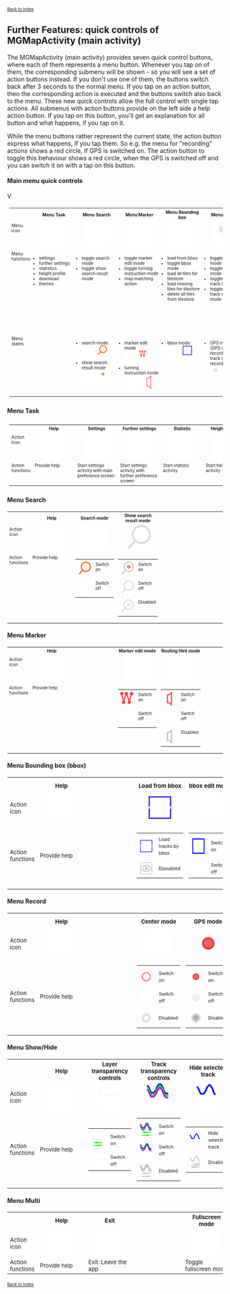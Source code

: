 <small><small>[Back to Index](../../../index.md)</small></small>

## Further Features: quick controls of MGMapActivity (main activity)

The MGMapActivity (main activity) provides seven quick control buttons, where each of them represents a menu button.
Whenever you tap on of them, the corresponding submenu will be shown - so you will see a set of action buttons instead.
If you don't use one of them, the buttons switch back after 3 seconds to the normal menu. If you tap on an action button,
then the corresponding action is executed and the buttons switch also back to the menu. These new quick controls
allow the full control with single tap actions. All submenus with action buttons provide on the
left side a help action button. If you tap on this button, you'll get an explanation for all button and what happens, if
you tap on it.

While the menu buttons rather represent the current state, the action button express what happens, if you tap them.
So e.g. the menu for "recording" actions shows a red circle, if GPS is switched on. The action button to toggle this
behaviour shows a red circle, when the GPS is switched off and you can switch it on with a tap on this button.

#### Main menu quick controls

V
<table style="font-size: x-small; padding:5px">
<tr>
	<th></th>
    <th style="text-align:center">Menu Task</th>
    <th style="text-align:center">Menu Search</th>
    <th style="text-align:center">Menu Marker</th>
    <th style="text-align:center">Menu Bounding box</th>
    <th style="text-align:center">Menu Record</th>
    <th style="text-align:center">Menu Show/Hide</th>
    <th style="text-align:center">Menu Multi</th>
</tr>
<tr>
<td width="6%" style="padding:5px;vertical-align:top">Menu<br/>icon</td>
<td width="12%" style="text-align:center; min-width:90px"><img src="../../../icons/group_task.svg" width="60px" height="60px"></td>
<td width="12%" style="text-align:center; min-width:90px"><img src="../../../icons/group_search1.svg" width="60px" height="60px"></td>
<td width="12%" style="text-align:center; min-width:90px"><img src="../../../icons/group_marker1.svg" width="60px" height="60px"></td>
<td width="12%" style="text-align:center; min-width:90px"><img src="../../../icons/group_bbox1.svg" width="60px" height="60px"></td>
<td width="12%" style="text-align:center; min-width:90px"><img src="../../../icons/group_record1.svg" width="60px" height="60px"></td>
<td width="12%" style="text-align:center; min-width:90px"><img src="../../../icons/show_hide.svg" width="60px" height="60px"></td>
<td width="12%" style="text-align:center; min-width:90px"><img src="../../../icons/multi.svg" width="60px" height="60px"></td>
</tr>
<tr>
	<td style="padding:5px;vertical-align:top">Menu<br/>functions</td>
    <td style="padding:5px;vertical-align:top"><ul style="padding-left:10px;"><li>settings</li><li>further settings</li><li>statistics</li><li>height profile</li><li>download</li><li>themes</li></ul></td>
    <td style="padding:5px;vertical-align:top"><ul style="padding-left:10px"><li>toggle search mode</li><li>toggle show search result mode</li></ul></td>
    <td style="padding:5px;vertical-align:top"><ul style="padding-left:10px"><li>toggle marker edit mode</li><li>toggle turning instruction mode</li><li>map matching action</li></ul></td>
    <td style="padding:5px;vertical-align:top"><ul style="padding-left:10px"><li>load from bbox</li><li>toggle bbox mode</li><li>load all tiles for tilestore</li><li>load missing tiles for tilestore</li><li>delete all tiles from tilestore</li></ul></td>
    <td style="padding:5px;vertical-align:top"><ul style="padding-left:10px"><li>toggle center mode</li><li>toggle GPS mode</li><li>toggle record track mode</li><li>toggle record track segment mode</li></ul></td>
    <td style="padding:5px;vertical-align:top"><ul style="padding-left:10px"><li>toggle layer transparency controls</li><li>toggle track transparency controls</li><li>hide selected track</li><li>hide not selected tracks</li><li>hide all tracks</li><li>hide marker/route track</li></ul></td>
    <td style="padding:5px;vertical-align:top"><ul style="padding-left:10px"><li>leave the app</li><li>toggle fullscreen mode</li><li>zoom in</li><li>zoom out</li><li>lunch Android homescreen</li></ul></td>
</tr>
<tr>
<td  style="padding:5px;vertical-align:top">Menu<br/>states</td>
<td></td>
<td style="padding:5px;vertical-align:top"><ul style="padding-left:10px">
	<li>search mode<br/><img src="../../../icons/group_search1.svg" width="32px" height="32px">&nbsp;<img src="../../../icons/group_search2.svg" width="32px" height="32px"></li>
	<li>show search result mode<br/><img src="../../../icons/group_search1.svg" width="32px" height="32px">&nbsp;<img src="../../../icons/group_search3.svg" width="32px" height="32px"></li>
</ul></td>
<td style="padding:5px;vertical-align:top"><ul style="padding-left:10px">
	<li>marker edit mode<br/><img src="../../../icons/group_marker1.svg" width="32px" height="32px">&nbsp;<img src="../../../icons/group_marker2.svg" width="32px" height="32px"></li>
	<li>turning instruction mode<br/><img src="../../../icons/group_marker1.svg" width="32px" height="32px">&nbsp;<img src="../../../icons/group_marker3.svg" width="32px" height="32px"></li>
</ul></td>
<td style="padding:5px;vertical-align:top"><ul style="padding-left:10px">
	<li>bbox mode<br/><img src="../../../icons/group_bbox1.svg" width="32px" height="32px">&nbsp;<img src="../../../icons/group_bbox2.svg" width="32px" height="32px"></li>
</ul></td>
<td style="padding:5px;vertical-align:top"><ul style="padding-left:10px">
	<li>GPS mode<br/>(GPS or track recording or track segment recording)<br/><img src="../../../icons/group_record1.svg" width="32px" height="32px">&nbsp;<img src="../../../icons/group_record2.svg" width="32px" height="32px"></li>
</ul></td>
<td></td>
<td></td>
</tr>
 </table>

#### Menu Task

<table style="font-size: x-small; padding:5px">
<tr>
	<th></th>
    <th style="text-align:center">Help</th>
    <th style="text-align:center">Settings</th>
    <th style="text-align:center">Further settings</th>
    <th style="text-align:center">Statistic</th>
    <th style="text-align:center">Height profile</th>
    <th style="text-align:center">Download</th>
    <th style="text-align:center">Themes</th>
</tr>
<tr>
<td width="6%" style="padding:5px;vertical-align:top">Action<br/>icon</td>
<td width="12%" style="text-align:center; min-width:90px"><img src="../../../icons/help.svg" width="60px" height="60px"></td>
<td width="12%" style="text-align:center; min-width:90px"><img src="../../../icons/settings.svg" width="60px" height="60px"></td>
<td width="12%" style="text-align:center; min-width:90px"><img src="../../../icons/settings_fu.svg" width="60px" height="60px"></td>
<td width="12%" style="text-align:center; min-width:90px"><img src="../../../icons/statistik.svg" width="60px" height="60px"></td>
<td width="12%" style="text-align:center; min-width:90px"><img src="../../../icons/height_profile.svg" width="60px" height="60px"></td>
<td width="12%" style="text-align:center; min-width:90px"><img src="../../../icons/download.svg" width="60px" height="60px"></td>
<td width="12%" style="text-align:center; min-width:90px"><img src="../../../icons/themes.svg" width="60px" height="60px"></td>
</tr>
<tr>
	<td style="padding:5px;vertical-align:top">Action<br/>functions</td>
    <td style="padding:5px;vertical-align:top">Provide help</td>
    <td style="padding:5px;vertical-align:top">Start settings activity with main preference screen</td>
    <td style="padding:5px;vertical-align:top">Start settings activity with further preference screen</td>
    <td style="padding:5px;vertical-align:top">Start statistic activity</td>
    <td style="padding:5px;vertical-align:top">Start height profile activity</td>
    <td style="padding:5px;vertical-align:top">Start settings activity with download preference screen</td>
    <td style="padding:5px;vertical-align:top">Start theme settings activity</td>
</tr>
</table>


#### Menu Search

<table style="font-size: x-small">
<tr>
	<th></th>
    <th style="text-align:center">Help</th>
    <th style="text-align:center">Search mode</th>
    <th style="text-align:center">Show search result mode</th>
    <th style="text-align:center"></th>
    <th style="text-align:center"></th>
    <th style="text-align:center"></th>
    <th style="text-align:center"></th>
</tr>
<tr>
<td width="6%"  style="padding:5px;vertical-align:top">Action<br/>icon</td>
<td width="12%" style="text-align:center; min-width:90px"><img src="../../../icons/help.svg" width="60px" height="60px"></td>
<td width="12%" style="text-align:center; min-width:90px"><img src="../../../icons/search.svg" width="60px" height="60px"></td>
<td width="12%" style="text-align:center; min-width:90px"><img src="../../../icons/search_res1.svg" width="60px" height="60px"></td>
<td width="12%" style="text-align:center; min-width:90px"> </td>
<td width="12%" style="text-align:center; min-width:90px"> </td>
<td width="12%" style="text-align:center; min-width:90px"> </td>
<td width="12%" style="text-align:center; min-width:90px"> </td>
</tr>
<tr>
	<td style="padding:5px;vertical-align:top">Action<br/>functions</td>
    <td style="padding:5px;vertical-align:top">Provide help</td>
    <td style="padding:5px;vertical-align:top">
		<table style="padding:0px;border:none">
			<tr><td width="30%" style="padding:5px;vertical-align:top;border:none"><img style="text-align:center;min-width:32px" src="../../../icons/search1b.svg" width="32px" height="32px"></td><td width="70%" style="padding:5px;vertical-align:top;border:none">Switch on</td></tr>
			<tr><td width="30%" style="padding:5px;vertical-align:top;border:none"><img style="text-align:center;min-width:32px" src="../../../icons/search.svg" width="32px" height="32px"></td><td width="70%" style="padding:5px;vertical-align:top;border:none">Switch off</td></tr>
		</table>
	</td>
    <td style="padding:5px;vertical-align:top">
		<table style="padding:0px;border:none">
			<tr><td width="30%" style="padding:5px;vertical-align:top;border:none"><img style="text-align:center;min-width:32px" src="../../../icons/search_res2.svg" width="32px" height="32px"></td><td width="70%" style="padding:5px;vertical-align:top;border:none">Switch on</td></tr>
			<tr><td width="30%" style="padding:5px;vertical-align:top;border:none"><img style="text-align:center;min-width:32px" src="../../../icons/search_res1.svg" width="32px" height="32px"></td><td width="70%" style="padding:5px;vertical-align:top;border:none">Switch off</td></tr>
			<tr><td width="30%" style="padding:5px;vertical-align:top;border:none"><img style="text-align:center;min-width:32px" src="../../../icons/search_res3.svg" width="32px" height="32px"></td><td width="70%" style="padding:5px;vertical-align:top;border:none">Disabled</td></tr>
		</table>
	</td>
    <td></td>
    <td></td>
    <td></td>
    <td></td>
</tr>
</table>


#### Menu Marker

<table style="font-size: x-small">
<tr>
	<th></th>
    <th style="text-align:center">Help</th>
    <th style="text-align:center"> </th>
    <th style="text-align:center">Marker edit mode</th>
    <th style="text-align:center">Routing Hint mode</th>
    <th style="text-align:center"></th>
    <th style="text-align:center">Map matching</th>
    <th style="text-align:center"></th>
</tr>
<tr>
<td width="6%"  style="padding:5px;vertical-align:top">Action<br/>icon</td>
<td width="12%" style="text-align:center; min-width:90px"><img src="../../../icons/help.svg" width="60px" height="60px"></td>
<td width="12%" style="text-align:center; min-width:90px"> </td>
<td width="12%" style="text-align:center; min-width:90px"><img src="../../../icons/mtlr.svg" width="60px" height="60px"></td>
<td width="12%" style="text-align:center; min-width:90px"><img src="../../../icons/routing_hints1.svg" width="60px" height="60px"></td>
<td width="12%" style="text-align:center; min-width:90px"> </td>
<td width="12%" style="text-align:center; min-width:90px"><img src="../../../icons/matching.svg" width="60px" height="60px"></td>
<td width="12%" style="text-align:center; min-width:90px"> </td>
</tr>
<tr>
	<td  style="padding:5px;vertical-align:top">Action<br/>functions</td>
    <td style="padding:5px;vertical-align:top">Provide help</td>
    <td></td>
    <td style="padding:5px;vertical-align:top">
		<table style="padding:0px;border:none">
			<tr><td width="30%" style="padding:5px;vertical-align:top;border:none"><img style="text-align:center;min-width:32px" src="../../../icons/mtlr2.svg" width="32px" height="32px"></td><td width="70%" style="padding:5px;vertical-align:top;border:none">Switch on</td></tr>
			<tr><td width="30%" style="padding:5px;vertical-align:top;border:none"><img style="text-align:center;min-width:32px" src="../../../icons/mtlr.svg" width="32px" height="32px"></td><td width="70%" style="padding:5px;vertical-align:top;border:none">Switch off</td></tr>
		</table>
	</td>
	<td style="padding:5px;vertical-align:top">
		<table style="padding:0px;border:none">
			<tr><td width="30%" style="padding:5px;vertical-align:top;border:none"><img style="text-align:center;min-width:32px" src="../../../icons/routing_hints2.svg" width="32px" height="32px"></td><td width="70%" style="padding:5px;vertical-align:top;border:none">Switch on</td></tr>
			<tr><td width="30%" style="padding:5px;vertical-align:top;border:none"><img style="text-align:center;min-width:32px" src="../../../icons/routing_hints1.svg" width="32px" height="32px"></td><td width="70%" style="padding:5px;vertical-align:top;border:none">Switch off</td></tr>
			<tr><td width="30%" style="padding:5px;vertical-align:top;border:none"><img style="text-align:center;min-width:32px" src="../../../icons/routing_hints_dis.svg" width="32px" height="32px"></td><td width="70%" style="padding:5px;vertical-align:top;border:none">Disabled</td></tr>
		</table>
	</td>
    <td></td>
    <td style="padding:5px;vertical-align:top">
		<table style="padding:0px;border:none">
			<tr><td width="30%" style="padding:5px;vertical-align:top;border:none"><img style="text-align:center;min-width:32px" src="../../../icons/matching.svg" width="32px" height="32px"></td><td width="70%" style="padding:5px;vertical-align:top;border:none">Trigger "map matching"</td></tr>
			<tr><td width="30%" style="padding:5px;vertical-align:top;border:none"><img style="text-align:center;min-width:32px" src="../../../icons/matching_dis.svg" width="32px" height="32px"></td><td width="70%" style="padding:5px;vertical-align:top;border:none">Disabled</td></tr>
		</table>
	</td>
    <td></td>
</tr>
</table>


#### Menu Bounding box (bbox)

<table style="font-size: small">
<tr>
	<th></th>
    <th style="text-align:center">Help</th>
    <th style="text-align:center"> </th>
    <th style="text-align:center">Load from bbox</th>
    <th style="text-align:center">bbox edit mode</th>
    <th style="text-align:center">Load missing tiles to tilestore</th>
    <th style="text-align:center">Load all tiles to tilestore</th>
    <th style="text-align:center">Delete all tiles from tilestore</th>
</tr>
<tr>
<td width="5%" style="min-width:50px;max-width:60px">Action<br/>icon</td>
<td width="12%" style="text-align:center; min-width:100px"><img src="../../../icons/help.svg" width="60px" height="60px"></td>
<td width="12%" style="text-align:center; min-width:100px"> </td>
<td width="12%" style="text-align:center; min-width:100px"><img src="../../../icons/load_from_bb.svg" width="60px" height="60px"></td>
<td width="12%" style="text-align:center; min-width:100px"><img src="../../../icons/bbox.svg" width="60px" height="60px"></td>
<td width="12%" style="text-align:center; min-width:100px"><img src="../../../icons/bb_ts_load_remain.svg" width="60px" height="60px"></td>
<td width="12%" style="text-align:center; min-width:100px"><img src="../../../icons/bb_ts_load_all.svg" width="60px" height="60px"></td>
<td width="12%" style="text-align:center; min-width:100px"><img src="../../../icons/bb_ts_delete_all.svg" width="60px" height="60px"></td>
</tr>
<tr>
	<td style="min-width:50px;max-width:60px">Action<br/>functions</td>
    <td>Provide help</td>
    <td></td>
    <td>
		<table style="padding:0px;border:none">
			<tr><td width="40%" style="padding-top:10px;border:none"><img style="text-align:center;min-width:32px" src="../../../icons/load_from_bb.svg" width="32px" height="32px"></td><td width="60%" style="padding-top:5px;border:none"><small>Load tracks by bbox</small></td></tr>
			<tr><td width="40%" style="padding-top:10px;border:none"><img style="text-align:center;min-width:32px" src="../../../icons/load_from_bb_dis.svg" width="32px" height="32px"></td><td width="60%" style="padding-top:5px;border:none"><small>Diasabled</small></td></tr>
		</table>
	</td>
    <td>
		<table style="padding:0px;border:none">
			<tr><td width="40%" style="padding-top:10px;border:none"><img style="text-align:center;min-width:32px" src="../../../icons/bbox2.svg" width="32px" height="40px"></td><td width="60%" style="padding-top:5px;border:none"><small>Switch on</small></td></tr>
			<tr><td width="40%" style="padding-top:10px;border:none"><img style="text-align:center;min-width:32px" src="../../../icons/bbox.svg" width="32px" height="32px"></td><td width="60%" style="padding-top:5px;border:none"><small>Switch off</small></td></tr>
		</table>
	</td>
    <td>
		<table style="padding:0px;border:none">
			<tr><td width="40%" style="padding-top:10px;border:none"><img style="text-align:center;min-width:32px" src="../../../icons/bb_ts_load_remain.svg" width="32px" height="32px"></td><td width="60%" style="padding-top:5px;border:none"><small>Load missing tiles by bbox</small></td></tr>
			<tr><td width="40%" style="padding-top:10px;border:none"><img style="text-align:center;min-width:32px" src="../../../icons/bb_ts_load_remain_dis.svg" width="32px" height="32px"></td><td width="60%" style="padding-top:5px;border:none"><small>Diasabled</small></td></tr>
		</table>
	</td>
    <td>
		<table style="padding:0px;border:none">
			<tr><td width="40%" style="padding-top:10px;border:none"><img style="text-align:center;min-width:32px" src="../../../icons/bb_ts_load_all.svg" width="32px" height="32px"></td><td width="60%" style="padding-top:5px;border:none"><small>Load all tiles by bbox</small></td></tr>
			<tr><td width="40%" style="padding-top:10px;border:none"><img style="text-align:center;min-width:32px" src="../../../icons/bb_ts_load_all_dis.svg" width="32px" height="32px"></td><td width="60%" style="padding-top:5px;border:none"><small>Diasabled</small></td></tr>
		</table>
	</td>
    <td>
		<table style="padding:0px;border:none">
			<tr><td width="40%" style="padding-top:10px;border:none"><img style="text-align:center;min-width:32px" src="../../../icons/bb_ts_delete_all.svg" width="32px" height="32px"></td><td width="60%" style="padding-top:5px;border:none"><small>Delete all tiles by bbox</small></td></tr>
			<tr><td width="40%" style="padding-top:10px;border:none"><img style="text-align:center;min-width:32px" src="../../../icons/bb_ts_delete_all_dis.svg" width="32px" height="32px"></td><td width="60%" style="padding-top:5px;border:none"><small>Diasabled</small></td></tr>
		</table>
	</td>
</tr>
</table>


#### Menu Record

<table style="font-size: small">
<tr>
	<th></th>
    <th style="text-align:center">Help</th>
    <th style="text-align:center"> </th>
    <th style="text-align:center">Center mode</th>
    <th style="text-align:center">GPS mode</th>
    <th style="text-align:center">Record track mode</th>
    <th style="text-align:center">Record track segment mode</th>
    <th style="text-align:center"></th>
</tr>
<tr>
<td width="5%" style="min-width:50px;max-width:60px">Action<br/>icon</td>
<td width="12%" style="text-align:center; min-width:100px"><img src="../../../icons/help.svg" width="60px" height="60px"></td>
<td width="12%" style="text-align:center; min-width:100px"> </td>
<td width="12%" style="text-align:center; min-width:100px"><img src="../../../icons/center1.svg" width="60px" height="60px"></td>
<td width="12%" style="text-align:center; min-width:100px"><img src="../../../icons/gps1.svg" width="60px" height="60px"></td>
<td width="12%" style="text-align:center; min-width:100px"><img src="../../../icons/record_track1.svg" width="60px" height="60px"></td>
<td width="12%" style="text-align:center; min-width:100px"><img src="../../../icons/record_segment1.svg" width="60px" height="60px"></td>
<td width="12%" style="text-align:center; min-width:100px"> </td>
</tr>
<tr>
	<td style="min-width:50px;max-width:60px">Action<br/>functions</td>
    <td>Provide help</td>
    <td></td>
    <td>
		<table style="padding:0px;border:none">
			<tr><td width="40%" style="padding-top:10px;border:none"><img style="text-align:center;min-width:32px" src="../../../icons/center2.svg" width="32px" height="32px"></td><td width="60%" style="padding-top:5px;border:none"><small>Switch on</small></td></tr>
			<tr><td width="40%" style="padding-top:10px;border:none"><img style="text-align:center;min-width:32px" src="../../../icons/center1.svg" width="32px" height="32px"></td><td width="60%" style="padding-top:5px;border:none"><small>Switch off</small></td></tr>
			<tr><td width="40%" style="padding-top:10px;border:none"><img style="text-align:center;min-width:32px" src="../../../icons/center_dis.svg" width="32px" height="32px"></td><td width="60%" style="padding-top:5px;border:none"><small>Disabled</small></td></tr>
		</table>
	</td>
    <td>
		<table style="padding:0px;border:none">
			<tr><td width="40%" style="padding-top:10px;border:none"><img style="text-align:center;min-width:32px" src="../../../icons/gps1.svg" width="32px" height="32px"></td><td width="60%" style="padding-top:5px;border:none"><small>Switch on</small></td></tr>
			<tr><td width="40%" style="padding-top:10px;border:none"><img style="text-align:center;min-width:32px" src="../../../icons/gps2.svg" width="32px" height="32px"></td><td width="60%" style="padding-top:5px;border:none"><small>Switch off</small></td></tr>
			<tr><td width="40%" style="padding-top:10px;border:none"><img style="text-align:center;min-width:32px" src="../../../icons/gps_dis.svg" width="32px" height="32px"></td><td width="60%" style="padding-top:5px;border:none"><small>Disabled</small></td></tr>
		</table>
	</td>
    <td>
		<table style="padding:0px;border:none">
			<tr><td width="40%" style="padding-top:10px;border:none"><img style="text-align:center;min-width:32px" src="../../../icons/record_track1.svg" width="32px" height="32px"></td><td width="60%" style="padding-top:5px;border:none"><small>Switch on</small></td></tr>
			<tr><td width="40%" style="padding-top:10px;border:none"><img style="text-align:center;min-width:32px" src="../../../icons/record_track2.svg" width="32px" height="32px"></td><td width="60%" style="padding-top:5px;border:none"><small>Switch off</small></td></tr>
		</table>
	</td>
    <td>
		<table style="padding:0px;border:none">
			<tr><td width="40%" style="padding-top:10px;border:none"><img style="text-align:center;min-width:32px" src="../../../icons/record_segment1.svg" width="32px" height="32px"></td><td width="60%" style="padding-top:5px;border:none"><small>Switch on</small></td></tr>
			<tr><td width="40%" style="padding-top:10px;border:none"><img style="text-align:center;min-width:32px" src="../../../icons/record_segment2.svg" width="32px" height="32px"></td><td width="60%" style="padding-top:5px;border:none"><small>Switch off</small></td></tr>
			<tr><td width="40%" style="padding-top:10px;border:none"><img style="text-align:center;min-width:32px" src="../../../icons/record_segment_dis.svg" width="32px" height="32px"></td><td width="60%" style="padding-top:5px;border:none"><small>Disabled</small></td></tr>
		</table>
	</td>
    <td></td>
</tr>
</table>

#### Menu Show/Hide

<table style="font-size: small">
<tr>
	<th></th>
    <th style="text-align:center">Help</th>
    <th style="text-align:center">Layer transparency controls</th>
    <th style="text-align:center">Track transparency controls</th>
    <th style="text-align:center">Hide selected track</th>
    <th style="text-align:center">Hide not selected tracks</th>
    <th style="text-align:center">Hide all tracks</th>
    <th style="text-align:center">Hide marker/route track</th>
</tr>

<tr>
<td width="5%" style="min-width:50px;max-width:60px">Action<br/>icon</td>
<td width="12%" style="text-align:center; min-width:100px"><img src="../../../icons/help.svg" width="60px" height="60px"></td>
<td width="12%" style="text-align:center; min-width:100px"><img src="../../../icons/slider_layer1.svg" width="60px" height="60px"></td>
<td width="12%" style="text-align:center; min-width:100px"><img src="../../../icons/slider_track1.svg" width="60px" height="60px"></td>
<td width="12%" style="text-align:center; min-width:100px"><img src="../../../icons/hide_stl.svg" width="60px" height="60px"></td>
<td width="12%" style="text-align:center; min-width:100px"><img src="../../../icons/hide_atl.svg" width="60px" height="60px"></td>
<td width="12%" style="text-align:center; min-width:100px"><img src="../../../icons/hide_all.svg" width="60px" height="60px"></td>
<td width="12%" style="text-align:center; min-width:100px"><img src="../../../icons/hide_mtl.svg" width="60px" height="60px"></td>
</tr>
<tr>
	<td style="min-width:50px;max-width:60px">Action<br/>functions</td>
    <td>Provide help</td>
	<td>
		<table style="padding:0px;border:none">
			<tr><td width="40%" style="padding-top:10px;border:none"><img style="text-align:center;min-width:32px" src="../../../icons/slider_layer2.svg" width="32px" height="32px"></td><td width="60%" style="padding-top:5px;border:none"><small>Switch on</small></td></tr>
			<tr><td width="40%" style="padding-top:10px;border:none"><img style="text-align:center;min-width:32px" src="../../../icons/slider_layer1.svg" width="32px" height="32px"></td><td width="60%" style="padding-top:5px;border:none"><small>Switch off</small></td></tr>
		</table>
    <td>
		<table style="padding:0px;border:none">
			<tr><td width="40%" style="padding-top:10px;border:none"><img style="text-align:center;min-width:32px" src="../../../icons/slider_track2.svg" width="32px" height="32px"></td><td width="60%" style="padding-top:5px;border:none"><small>Switch on</small></td></tr>
			<tr><td width="40%" style="padding-top:10px;border:none"><img style="text-align:center;min-width:32px" src="../../../icons/slider_track1.svg" width="32px" height="32px"></td><td width="60%" style="padding-top:5px;border:none"><small>Switch off</small></td></tr>
			<tr><td width="40%" style="padding-top:10px;border:none"><img style="text-align:center;min-width:32px" src="../../../icons/slider_track_dis.svg" width="32px" height="32px"></td><td width="60%" style="padding-top:5px;border:none"><small>Disabled</small></td></tr>
		</table>
	</td>
    <td>
		<table style="padding:0px;border:none">
			<tr><td width="40%" style="padding-top:10px;border:none"><img style="text-align:center;min-width:32px" src="../../../icons/hide_stl.svg" width="32px" height="32px"></td><td width="60%" style="padding-top:5px;border:none"><small>Hide selected track</small></td></tr>
			<tr><td width="40%" style="padding-top:10px;border:none"><img style="text-align:center;min-width:32px" src="../../../icons/hide_stl_dis.svg" width="32px" height="32px"></td><td width="60%" style="padding-top:5px;border:none"><small>Disabled</small></td></tr>
		</table>
	</td>
    <td>
		<table style="padding:0px;border:none">
			<tr><td width="40%" style="padding-top:10px;border:none"><img style="text-align:center;min-width:32px" src="../../../icons/hide_atl.svg" width="32px" height="32px"></td><td width="60%" style="padding-top:5px;border:none"><small>Hide not selected tracks</small></td></tr>
			<tr><td width="40%" style="padding-top:10px;border:none"><img style="text-align:center;min-width:32px" src="../../../icons/hide_atl_dis.svg" width="32px" height="32px"></td><td width="60%" style="padding-top:5px;border:none"><small>Disabled</small></td></tr>
		</table>
	</td>
    <td>
		<table style="padding:0px;border:none">
			<tr><td width="40%" style="padding-top:10px;border:none"><img style="text-align:center;min-width:32px" src="../../../icons/hide_all.svg" width="32px" height="32px"></td><td width="60%" style="padding-top:5px;border:none"><small>Hide all tracks</small></td></tr>
			<tr><td width="40%" style="padding-top:10px;border:none"><img style="text-align:center;min-width:32px" src="../../../icons/hide_all_dis.svg" width="32px" height="32px"></td><td width="60%" style="padding-top:5px;border:none"><small>Disabled</small></td></tr>
		</table>
	</td>
    <td>
		<table style="padding:0px;border:none">
			<tr><td width="40%" style="padding-top:10px;border:none"><img style="text-align:center;min-width:32px" src="../../../icons/hide_mtl.svg" width="32px" height="32px"></td><td width="60%" style="padding-top:5px;border:none"><small>Hide marker/route track</small></td></tr>
			<tr><td width="40%" style="padding-top:10px;border:none"><img style="text-align:center;min-width:32px" src="../../../icons/hide_mtl_dis.svg" width="32px" height="32px"></td><td width="60%" style="padding-top:5px;border:none"><small>Disabled</small></td></tr>
		</table>
	</td>
</tr>
</table>

#### Menu Multi

<table style="font-size: small">
<tr>
	<th></th>
    <th style="text-align:center">Help</th>
    <th style="text-align:center">Exit</th>
    <th style="text-align:center"> </th>
    <th style="text-align:center">Fullscreen mode</th>
    <th style="text-align:center">Zoom in</th>
    <th style="text-align:center">Zoom out</th>
    <th style="text-align:center">Home</th>
</tr>
<tr>
<td width="5%" style="min-width:50px;max-width:60px">Action<br/>icon</td>
<td width="12%" style="text-align:center; min-width:100px"><img src="../../../icons/help.svg" width="60px" height="60px"></td>
<td width="12%" style="text-align:center; min-width:100px"><img src="../../../icons/exit.svg" width="60px" height="60px"></td>
<td width="12%" style="text-align:center; min-width:100px"> </td>
<td width="12%" style="text-align:center; min-width:100px"><img src="../../../icons/fullscreen.svg" width="60px" height="60px"></td>
<td width="12%" style="text-align:center; min-width:100px"><img src="../../../icons/zoom_in.svg" width="60px" height="60px"></td>
<td width="12%" style="text-align:center; min-width:100px"><img src="../../../icons/zoom_out.svg" width="60px" height="60px"></td>
<td width="12%" style="text-align:center; min-width:100px"><img src="../../../icons/home.svg" width="60px" height="60px"></td>
</tr>
<tr>
	<td style="min-width:50px;max-width:60px">Action<br/>functions</td>
    <td>Provide help</td>
    <td>Exit: Leave the app</td>
    <td> </td>
    <td>Toggle fullscreen mode</td>
    <td>Zoom in</td>
    <td>Zoom out</td>
    <td>Lunch Android homescreen</td>
</tr>
</table>




 <small><small>[Back to Index](../../../index.md)</small></small>

